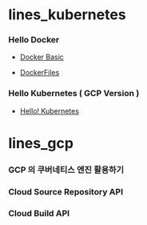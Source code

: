 # lines_kubernetes

### Hello Docker 

- [Docker Basic](https://github.com/keepinmindsh/lines_kubernetes/tree/main/003_Docker_Basic)

- [DockerFiles](https://github.com/keepinmindsh/lines_kubernetes/tree/main/004_DockerFiles)

### Hello Kubernetes ( GCP Version )

- [Hello! Kubernetes](https://github.com/keepinmindsh/lines_kubernetes/tree/main/001_HelloKubernetes)

# lines_gcp 

### GCP 의 쿠버네티스 엔진 활용하기 

### Cloud Source Repository API 

### Cloud Build API 